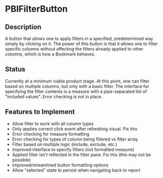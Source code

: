 # PBIFilterButton

## Description
A button that allows one to apply filters in a specified, predetermined way simply by clicking on it. The power of this button is that it allows one to filter specific columns without affecting the filters already applied to other columns, which is how a Bookmark behaves.

## Status
Currently at a minimum viable product stage. At this point, one can filter based on multiple columns, but only with a basic filter. The interface for specifying the filter contents is a measure with a pipe-separated list of "included values". Error checking is not in place.

## Features to Implement
- Allow filter to work with all column types
- Only applies correct click event after refreshing visual. Fix this
- Error checking for measure formatting
- Error checking for types of column being filtered vs filter array
- Filter based on multiple logic (include, exclude, etc.)
- Improved interface to specify filters (not formatted measure)
- Applied filter isn't reflected in the filter pane. Fix this (this may not be possible)
- Improved/streamlined button formatting options
- Allow "selected" state to persist when navigating back to report
